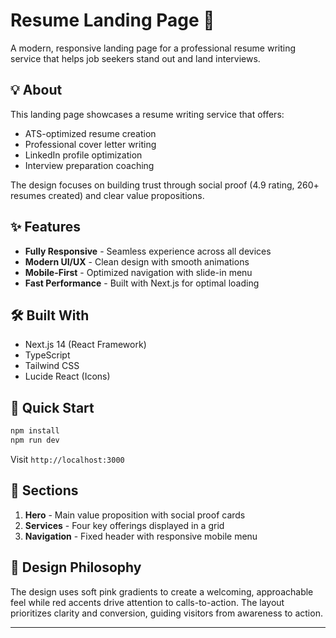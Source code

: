 # Resume Landing Page 🎯

A modern, responsive landing page for a professional resume writing service that helps job seekers stand out and land interviews.

## 💡 About

This landing page showcases a resume writing service that offers:
- ATS-optimized resume creation
- Professional cover letter writing
- LinkedIn profile optimization
- Interview preparation coaching

The design focuses on building trust through social proof (4.9 rating, 260+ resumes created) and clear value propositions.

## ✨ Features

- **Fully Responsive** - Seamless experience across all devices
- **Modern UI/UX** - Clean design with smooth animations
- **Mobile-First** - Optimized navigation with slide-in menu
- **Fast Performance** - Built with Next.js for optimal loading

## 🛠️ Built With

- Next.js 14 (React Framework)
- TypeScript
- Tailwind CSS
- Lucide React (Icons)

## 🚀 Quick Start

```bash
npm install
npm run dev
```

Visit `http://localhost:3000`

## 📱 Sections

1. **Hero** - Main value proposition with social proof cards
2. **Services** - Four key offerings displayed in a grid
3. **Navigation** - Fixed header with responsive mobile menu

## 🎨 Design Philosophy

The design uses soft pink gradients to create a welcoming, approachable feel while red accents drive attention to calls-to-action. The layout prioritizes clarity and conversion, guiding visitors from awareness to action.

---